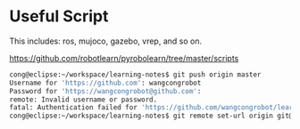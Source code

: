 # Useful Script

This includes: ros, mujoco, gazebo, vrep, and so on.

https://github.com/robotlearn/pyrobolearn/tree/master/scripts

```bash
cong@eclipse:~/workspace/learning-notes$ git push origin master 
Username for 'https://github.com': wangcongrobot
Password for 'https://wangcongrobot@github.com': 
remote: Invalid username or password.
fatal: Authentication failed for 'https://github.com/wangcongrobot/learning-notes.git/'
cong@eclipse:~/workspace/learning-notes$ git remote set-url origin git@github.com:wangcongrobot/learning-notes.git
```